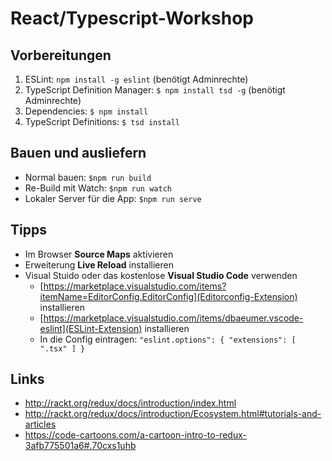 React/Typescript-Workshop
=========================

Vorbereitungen
--------------

1. ESLint: `npm install -g eslint` (benötigt Adminrechte)
2. TypeScript Definition Manager: `$ npm install tsd -g` (benötigt Adminrechte)
3. Dependencies: `$ npm install`
4. TypeScript Definitions: `$ tsd install`

Bauen und ausliefern
--------------------

* Normal bauen: `$npm run build`
* Re-Build mit Watch: `$npm run watch`
* Lokaler Server für die App: `$npm run serve`

Tipps
-----

* Im Browser **Source Maps** aktivieren
* Erweiterung **Live Reload** installieren
* Visual Stuido oder das kostenlose **Visual Studio Code** verwenden
  * [https://marketplace.visualstudio.com/items?itemName=EditorConfig.EditorConfig](Editorconfig-Extension) installieren
  * [https://marketplace.visualstudio.com/items/dbaeumer.vscode-eslint](ESLint-Extension) installieren
  * In die Config eintragen: `"eslint.options": { "extensions": [ ".tsx" ] }`

Links
-----

* http://rackt.org/redux/docs/introduction/index.html
* http://rackt.org/redux/docs/introduction/Ecosystem.html#tutorials-and-articles
* https://code-cartoons.com/a-cartoon-intro-to-redux-3afb775501a6#.70cxs1uhb